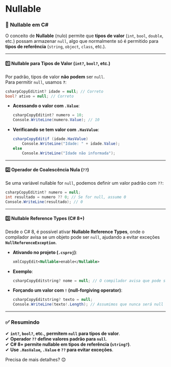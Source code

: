 # Nullable

### 🔹 **Nullable em C#**

O conceito de **Nullable** (nulo) permite que **tipos de valor** (`int`, `bool`, `double`, etc.) possam armazenar `null`, algo que normalmente só é permitido para **tipos de referência** (`string`, `object`, `class`, etc.).

***

#### 1️⃣ **Nullable para Tipos de Valor (`int?`, `bool?`, etc.)**

Por padrão, tipos de valor **não podem** ser `null`.\
Para permitir `null`, usamos **`?`**:

```csharp
csharpCopyEditint? idade = null; // Correto
bool? ativo = null; // Correto
```

*   **Acessando o valor com `.Value`**:

    ```csharp
    csharpCopyEditint? numero = 10;
    Console.WriteLine(numero.Value); // 10
    ```
*   **Verificando se tem valor com `.HasValue`**:

    ```csharp
    csharpCopyEditif (idade.HasValue)
        Console.WriteLine("Idade: " + idade.Value);
    else
        Console.WriteLine("Idade não informada");
    ```

***

#### 2️⃣ **Operador de Coalescência Nula (`??`)**

Se uma variável nullable for `null`, podemos definir um valor padrão com `??`:

```csharp
csharpCopyEditint? numero = null;
int resultado = numero ?? 0; // Se for null, assume 0
Console.WriteLine(resultado); // 0
```

***

#### 3️⃣ **Nullable Reference Types (C# 8+)**

Desde o C# 8, é possível ativar **Nullable Reference Types**, onde o compilador avisa se um objeto pode ser `null`, ajudando a evitar exceções **`NullReferenceException`**.

*   **Ativando no projeto (`.csproj`)**:

    ```xml
    xmlCopyEdit<Nullable>enable</Nullable>
    ```
*   **Exemplo**:

    ```csharp
    csharpCopyEditstring? nome = null; // O compilador avisa que pode ser null
    ```
*   **Forçando um valor com `!` (null-forgiving operator)**:

    ```csharp
    csharpCopyEditstring? texto = null;
    Console.WriteLine(texto!.Length); // Assumimos que nunca será null (Cuidado!)
    ```

***

### ✅ **Resumindo**

✔ **`int?`, `bool?`, etc., permitem `null` para tipos de valor**.\
✔ **Operador `??` define valores padrão para `null`**.\
✔ **C# 8+ permite nullable em tipos de referência (`string?`)**.\
✔ **Use `.HasValue`, `.Value` e `??` para evitar exceções**.

Precisa de mais detalhes? 😊
